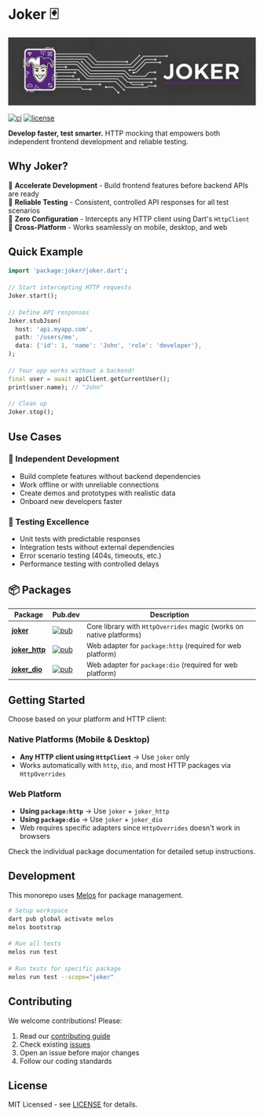 # Joker 🃏

![Joker Banner](https://raw.githubusercontent.com/juanvegu/joker_dart/main/assets/joker_banner.png)

[![ci](https://github.com/juanvegu/joker_dart/actions/workflows/ci.yaml/badge.svg)](https://github.com/juanvegu/joker_dart/actions/workflows/ci.yaml)
[![license](https://img.shields.io/badge/license-MIT-blue.svg)](https://opensource.org/licenses/MIT)

**Develop faster, test smarter.** HTTP mocking that empowers both independent frontend development and reliable testing.

## Why Joker?

🚀 **Accelerate Development** - Build frontend features before backend APIs are ready  
🧪 **Reliable Testing** - Consistent, controlled API responses for all test scenarios  
🎯 **Zero Configuration** - Intercepts any HTTP client using Dart's `HttpClient`  
📱 **Cross-Platform** - Works seamlessly on mobile, desktop, and web  

## Quick Example

```dart
import 'package:joker/joker.dart';

// Start intercepting HTTP requests
Joker.start();

// Define API responses  
Joker.stubJson(
  host: 'api.myapp.com',
  path: '/users/me',
  data: {'id': 1, 'name': 'John', 'role': 'developer'},
);

// Your app works without a backend!
final user = await apiClient.getCurrentUser();
print(user.name); // "John"

// Clean up
Joker.stop();
```

## Use Cases

### 🚀 Independent Development

- Build complete features without backend dependencies
- Work offline or with unreliable connections  
- Create demos and prototypes with realistic data
- Onboard new developers faster

### 🧪 Testing Excellence

- Unit tests with predictable responses
- Integration tests without external dependencies
- Error scenario testing (404s, timeouts, etc.)
- Performance testing with controlled delays

## 📦 Packages

| Package | Pub.dev | Description |
|---------|---------|-------------|
| **[joker](packages/joker)** | [![pub](https://img.shields.io/pub/v/joker.svg)](https://pub.dev/packages/joker) | Core library with `HttpOverrides` magic (works on native platforms) |
| **[joker_http](packages/joker_http)** | [![pub](https://img.shields.io/pub/v/joker_http.svg)](https://pub.dev/packages/joker_http) | Web adapter for `package:http` (required for web platform) |
| **[joker_dio](packages/joker_dio)** | [![pub](https://img.shields.io/pub/v/joker_dio.svg)](https://pub.dev/packages/joker_dio) | Web adapter for `package:dio` (required for web platform) |

## Getting Started

Choose based on your platform and HTTP client:

### Native Platforms (Mobile & Desktop)

- **Any HTTP client using `HttpClient`** → Use `joker` only
- Works automatically with `http`, `dio`, and most HTTP packages via `HttpOverrides`

### Web Platform

- **Using `package:http`** → Use `joker` + `joker_http`
- **Using `package:dio`** → Use `joker` + `joker_dio`
- Web requires specific adapters since `HttpOverrides` doesn't work in browsers

Check the individual package documentation for detailed setup instructions.

## Development

This monorepo uses [Melos](https://melos.invertase.dev) for package management.

```bash
# Setup workspace
dart pub global activate melos
melos bootstrap

# Run all tests
melos run test

# Run tests for specific package
melos run test --scope="joker"
```

## Contributing

We welcome contributions! Please:

1. Read our [contributing guide](CONTRIBUTING.md)
2. Check existing [issues](https://github.com/juanvegu/joker_dart/issues)
3. Open an issue before major changes
4. Follow our coding standards

## License

MIT Licensed - see [LICENSE](LICENSE) for details.
